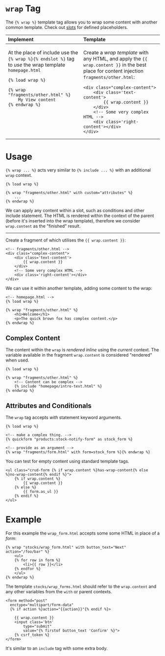 # `wrap` Tag

The `{% wrap %}` template tag allows you to wrap some content with another common template. Check out [slots](./wrap-slots.md) for defined placeholders.


<table>
<thead><tr>
  <th align="left">Implement</th>
  <th align="left">Template</th>
</tr></thead>
<tbody>
<tr valign="top">
<td>

At the place of include use the `{% wrap %}{% endslot %}` tag to _use_ the wrap template `homepage.html`

```jinja
{% load wrap %}

{% wrap "fragments/other.html" %}
    My View content
{% endwrap %}
```

</td>
<td>

Create a _wrap template_ with any HTML, and apply the `{{ wrap.content }}` in the best place for content injection `fragments/other.html`:

```jinja2
<div class="complex-content">
    <div class='text-content'>
        {{ wrap.content }}
    </div>
    <!-- Some very complex HTML -->
    <div class='right-content'></div>
</div>
```

</td>
</tr>
<tr>

</tr>
</tbody></table>



# Usage

`{% wrap ... %}` acts very similar to `{% include ... %}` with an additional `wrap` context.

```jinja
{% load wrap %}

{% wrap "fragments/other.html" with custom="attributes" %}
    ...
{% endwrap %}
```

We can apply any content within a slot, such as conditions and other include statement. The HTML is rendered within the context of the parent (before it's inserted into the wrap template), therefore we consider `wrap.content` as the "finished" result.


---

Create a fragment of which utilises the `{{ wrap.content }}`:

```jinja2
<!-- fragments/other.html -->
<div class="complex-content">
    <div class='text-content'>
        {{ wrap.content }}
    </div>
    <!-- Some very complex HTML -->
    <div class='right-content'></div>
</div>
```

We can use it within another template, adding some content to the wrap:

```jinja2
<!-- homepage.html -->
{% load wrap %}

{% wrap "fragments/other.html" %}
    <h1>Welcome</h1>
    <p>The quick brown fox has complex content.</p>
{% endwrap %}
```

## Complex Content

The content within the `wrap` is _rendered inline_ using the _current_ context. The variable available in the fragment `wrap.content` is considered "rendered" when used.


```jinja2
{% load wrap %}

{% wrap "fragments/other.html" %}
    <!-- Content can be complex -->
    {% include "homepage/intro-text.html" %}
{% endwrap %}
```


## Attributes and Conditionals

The `wrap` tag accepts _with_ statement keyword arguments.

```jinja2
{% load wrap %}

<!-- make a complex thing. -->
{% quickform "products:stock-notify-form" as stock_form %}

<!-- provide as an argument -->
{% wrap "fragments/form.html" with form=stock_form %}{% endwrap %}
```

You can test for empty content using standard template tags.

```jinja2
<ul class="crud-form {% if wrap.content %}has-wrap-content{% else %}no-wrap-content{% endif %}">
    {% if wrap.content %}
        {{ wrap.content }}
    {% else %}
        {{ form.as_ul }}
    {% endif %}
</ul>
```

# Example

For this example the `wrap_form.html` accepts some some HTML in place of a _form_:

```jinja2
{% wrap "stocks/wrap_form.html" with button_text="Next"  action="/foo/bar" %}
    <ul>
    {% for row in form %}
        <li>{{ row }}</li>
    {% endfor %}
    </ul>
{% endwrap %}
```

The template `stocks/wrap_forms.html` should refer to the `wrap.content` and any other variables from the `with` or parent contexts.

```jinja2
<form method="post"
  enctype="multipart/form-data"
  {% if action %}action="{{action}}"{% endif %}>

    {{ wrap.content }}
    <input class='btn'
        type="submit"
        value="{% firstof button_text 'Confirm' %}">
    {% csrf_token %}
</form>
```

It's similar to an `include` tag with some extra body.

